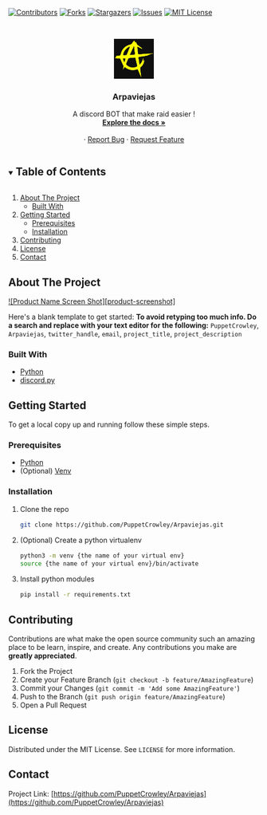 [![Contributors][contributors-shield]][contributors-url]
[![Forks][forks-shield]][forks-url]
[![Stargazers][stars-shield]][stars-url]
[![Issues][issues-shield]][issues-url]
[![MIT License][license-shield]][license-url]

<!-- PROJECT LOGO -->
<br />
<p align="center">
  <a href="https://github.com/PuppetCrowley/Arpaviejas">
    <img src="anarchism.jpg" alt="Logo" width="80" height="80">
  </a>

  <h3 align="center">Arpaviejas</h3>

  <p align="center">
    A discord BOT that make raid easier !
    <br />
    <a href="https://github.com/PuppetCrowley/Arpaviejas"><strong>Explore the docs »</strong></a>
    <br />
    <br />
    ·
    <a href="https://github.com/PuppetCrowley/Arpaviejas/issues">Report Bug</a>
    ·
    <a href="https://github.com/PuppetCrowley/Arpaviejas/issues">Request Feature</a>
  </p>
</p>

<!-- TABLE OF CONTENTS -->
<details open="open">
  <summary><h2 style="display: inline-block">Table of Contents</h2></summary>
  <ol>
    <li>
      <a href="#about-the-project">About The Project</a>
      <ul>
        <li><a href="#built-with">Built With</a></li>
      </ul>
    </li>
    <li>
      <a href="#getting-started">Getting Started</a>
      <ul>
        <li><a href="#prerequisites">Prerequisites</a></li>
        <li><a href="#installation">Installation</a></li>
      </ul>
    </li>
    <li><a href="#contributing">Contributing</a></li>
    <li><a href="#license">License</a></li>
    <li><a href="#contact">Contact</a></li>
  </ol>
</details>

<!-- ABOUT THE PROJECT -->

## About The Project

[![Product Name Screen Shot][product-screenshot]](https://example.com)

Here's a blank template to get started:
**To avoid retyping too much info. Do a search and replace with your text editor for the following:**
`PuppetCrowley`, `Arpaviejas`, `twitter_handle`, `email`, `project_title`, `project_description`

### Built With

- [Python](https://www.python.org)
- [discord.py](https://discordpy.readthedocs.io/en/stable/)

<!-- GETTING STARTED -->

## Getting Started

To get a local copy up and running follow these simple steps.

### Prerequisites

- [Python](https://www.python.org/downloads/)
- (Optional) [Venv](https://docs.python.org/3/library/venv.html)

### Installation

1. Clone the repo

   ```sh
   git clone https://github.com/PuppetCrowley/Arpaviejas.git
   ```

2. (Optional) Create a python virtualenv

   ```sh
   python3 -m venv {the name of your virtual env}
   source {the name of your virtual env}/bin/activate
   ```

3. Install python modules

   ```sh
   pip install -r requirements.txt
   ```

<!-- CONTRIBUTING -->

## Contributing

Contributions are what make the open source community such an amazing place to be learn, inspire, and create. Any contributions you make are **greatly appreciated**.

1. Fork the Project
2. Create your Feature Branch (`git checkout -b feature/AmazingFeature`)
3. Commit your Changes (`git commit -m 'Add some AmazingFeature'`)
4. Push to the Branch (`git push origin feature/AmazingFeature`)
5. Open a Pull Request

<!-- LICENSE -->

## License

Distributed under the MIT License. See `LICENSE` for more information.

<!-- CONTACT -->

## Contact

Project Link: [https://github.com/PuppetCrowley/Arpaviejas](https://github.com/PuppetCrowley/Arpaviejas)

<!-- MARKDOWN LINKS & IMAGES -->
<!-- https://www.markdownguide.org/basic-syntax/#reference-style-links -->

[contributors-shield]: https://img.shields.io/github/contributors/PuppetCrowley/repo.svg?style=for-the-badge
[contributors-url]: https://github.com/PuppetCrowley/repo/graphs/contributors
[forks-shield]: https://img.shields.io/github/forks/PuppetCrowley/repo.svg?style=for-the-badge
[forks-url]: https://github.com/PuppetCrowley/repo/network/members
[stars-shield]: https://img.shields.io/github/stars/PuppetCrowley/repo.svg?style=for-the-badge
[stars-url]: https://github.com/PuppetCrowley/repo/stargazers
[issues-shield]: https://img.shields.io/github/issues/PuppetCrowley/repo.svg?style=for-the-badge
[issues-url]: https://github.com/PuppetCrowley/repo/issues
[license-shield]: https://img.shields.io/github/license/PuppetCrowley/repo.svg?style=for-the-badge
[license-url]: https://github.com/PuppetCrowley/repo/blob/master/LICENSE.txt
